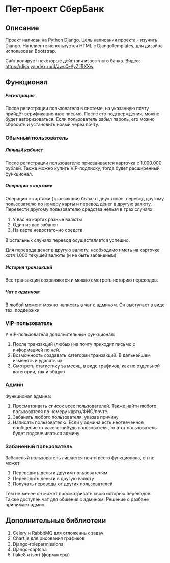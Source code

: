 # Пет-проект СберБанк
## Описание
Проект написан на Python Django. Цель написания проекта - изучить Django. На клиенте используется HTML с DjangoTemplates, для дизайна использовал Bootstrap.

Сайт копирует некоторые действия известного банка.
Видео: https://disk.yandex.ru/d/JwsQ-AyZllRXXw

## Функционал
##### Регистрация
После регистрации пользователя в системе, на указанную почту прийдёт верификационное письмо.
После его подтверждения, можно будет авторизоваться. Если пользователь забыл пароль, его можно сбросить и установить новый через почту.


### Обычный пользователь
##### Личный кабинет
После регистрации пользователю присваивается карточка с 1.000.000 рублей.
Также можно купить VIP-подписку, тогда будет расширенный функционал.

##### Операции с картами
Операции с картами (транзакции) бывают двух типов: перевод другому пользователю по номеру карты и перевод денег в другую валюту.
Перевести другому пользователю средства нельзя в трех случаях:
1. У вас на картах разные валюты
2. Один из вас забанен
3. На карте недостаточно средств

В остальных случаях перевод осуществляется успешно. 

Для перевода денег в другую валюту, необходимо иметь на карточке хотя 1.000 текущей валюты (и не быть забаненым).

##### История транзакций
Все транзакции сохраняются и можно смотреть историю переводов.

##### Чат с админом
В любой момент можно написать в чат с админом. Он выступает в виде тех. поддержки 


### VIP-пользователь
У VIP-пользователя дополнительный функционал:
1. После транзакций (любых) на почту приходит письмо с информацией по ней.
2. Возможность создавать категории транзакций. В дальнейшем изменять и удалять их.
3. Смотреть статистику за месяц, в виде графиков, как по отдельной категории, так и общую


### Админ
Функционал админа:
1. Просматривать список всех пользователей. Также найти любого пользователя по номеру карты/ФИО/почте.
2. Забанить любого пользователя, указав причину
3. Написать пользователю. Если у админа есть неотвеченное сообщение от какого-нибудь пользователя, то этот пользователь будет подсвечиваться админу 


### Забаненый пользователь
Забаненый пользователь лишается почти всего функционала, он не может:
1. Переводить деньги другим пользователям
2. Переводить деньги в другую валюту
3. Получать переводы от других пользователей

Тем не менее он может просматривать свою историю переводов. Также доступен чат для общения с админом.
Решение о разбане принимает админ.


## Дополнительные библиотеки
1. Celery и RabbitMQ для отложенных задач 
2. Chart.js для рисования графиков
3. Django-rolepermissions
4. Django-captcha
5. flake8 и isort (форматеры)
